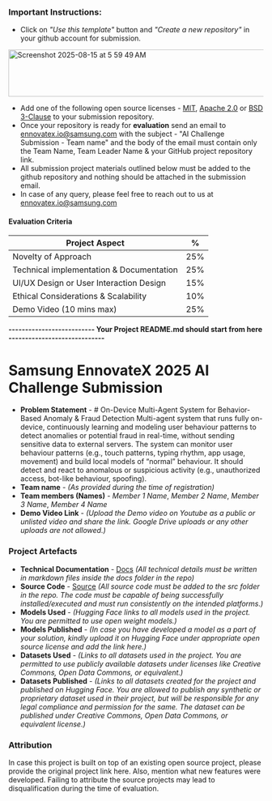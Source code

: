 ### **Important Instructions**:  
- Click on *"Use this template"* button and *"Create a new repository"* in your github account for submission.
<img width="1262" height="93" alt="Screenshot 2025-08-15 at 5 59 49 AM" src="https://github.com/user-attachments/assets/b72d5afd-ba07-4da1-ac05-a373b3168b6a" />

- Add one of the following open source licenses - [MIT](https://opensource.org/licenses/MIT), [Apache 2.0](https://opensource.org/licenses/Apache-2.0) or [BSD 3-Clause](https://opensource.org/licenses/BSD-3-Clause) to your submission repository. 
- Once your repository is ready for **evaluation** send an email to ennovatex.io@samsung.com with the subject - "AI Challenge Submission - Team name" and the body of the email must contain only the Team Name, Team Leader Name & your GitHub project repository link.
- All submission project materials outlined below must be added to the github repository and nothing should be attached in the submission email.
- In case of any query, please feel free to reach out to us at ennovatex.io@samsung.com

#### Evaluation Criteria

| Project Aspect | % |
| --- | --- |
| Novelty of Approach | 25% |
| Technical implementation & Documentation | 25% |
| UI/UX Design or User Interaction Design | 15% |
| Ethical Considerations & Scalability | 10% |
| Demo Video (10 mins max) | 25% |

**-------------------------- Your Project README.md should start from here -----------------------------**

# Samsung EnnovateX 2025 AI Challenge Submission

- **Problem Statement** - # On-Device Multi-Agent System for Behavior-Based Anomaly & Fraud Detection
Multi-agent system that runs fully on-device, continuously learning and modeling user behaviour patterns to detect anomalies or potential fraud in real-time, without sending sensitive data to external servers. The system can monitor user behaviour patterns (e.g., touch patterns, typing rhythm, app usage, movement) and build local models of “normal” behaviour. It should detect and react to anomalous or suspicious activity (e.g., unauthorized access, bot-like behaviour, spoofing).
- **Team name** - *(As provided during the time of registration)*
- **Team members (Names)** - *Member 1 Name*, *Member 2 Name*, *Member 3 Name*, *Member 4 Name* 
- **Demo Video Link** - *(Upload the Demo video on Youtube as a public or unlisted video and share the link. Google Drive uploads or any other uploads are not allowed.)*


### Project Artefacts

- **Technical Documentation** - [Docs](docs) *(All technical details must be written in markdown files inside the docs folder in the repo)*
- **Source Code** - [Source](src) *(All source code must be added to the src folder in the repo. The code must be capable of being successfully installed/executed and must run consistently on the intended platforms.)*
- **Models Used** - *(Hugging Face links to all models used in the project. You are permitted to use open weight models.)*
- **Models Published** - *(In case you have developed a model as a part of your solution, kindly upload it on Hugging Face under appropriate open source license and add the link here.)*
- **Datasets Used** - *(Links to all datasets used in the project. You are permitted to use publicly available datasets under licenses like Creative Commons, Open Data Commons, or equivalent.)*
- **Datasets Published** - *(Links to all datasets created for the project and published on Hugging Face. You are allowed to publish any synthetic or proprietary dataset used in their project, but will be responsible for any legal compliance and permission for the same. The dataset can be published under Creative Commons, Open Data Commons, or equivalent license.)*

### Attribution 

In case this project is built on top of an existing open source project, please provide the original project link here. Also, mention what new features were developed. Failing to attribute the source projects may lead to disqualification during the time of evaluation.
